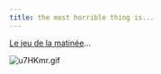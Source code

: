 ```yaml
---
title: the most horrible thing is...
---
```


[Le jeu de la matinée](http://themosthorriblething.com/)...

![u7HKmr.gif](http://wtf.cyprio.net/user/files/media/u7HKmr.gif)

